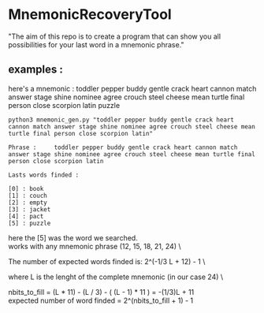 # MnemonicRecoveryTool

"The aim of this repo is to create a program that can show you all possibilities for your last word in a mnemonic phrase."

## examples :

here's a mnemonic : toddler pepper buddy gentle crack heart cannon match answer stage shine nominee agree crouch steel cheese mean turtle final person close scorpion latin puzzle

```
python3 mnemonic_gen.py "toddler pepper buddy gentle crack heart cannon match answer stage shine nominee agree crouch steel cheese mean turtle final person close scorpion latin"

Phrase :	 toddler pepper buddy gentle crack heart cannon match answer stage shine nominee agree crouch steel cheese mean turtle final person close scorpion latin

Lasts words finded :

[0] : book
[1] : couch
[2] : empty
[3] : jacket
[4] : pact
[5] : puzzle
```

here the [5] was the word we searched. \
works with any mnemonic phrase (12, 15, 18, 21, 24) \


The number of expected words finded is: 2^(-1/3 L + 12) - 1 \

where L is the lenght of the complete mnemonic (in our case 24) \

nbits_to_fill = (L * 11)  - (L / 3)  -   ( (L - 1) * 11 ) = -(1/3)L + 11 \
expected number of word finded = 2^(nbits_to_fill + 1) - 1
